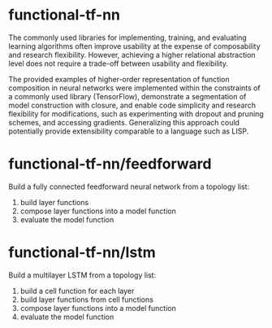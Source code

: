 # functional-tf-nn

The commonly used libraries for implementing, training, and evaluating learning algorithms often improve usability at the expense of composability and research flexibility. However, achieving a higher relational abstraction level does not require a trade-off between usability and flexibility.

The provided examples of higher-order representation of function composition in neural networks were implemented within the constraints of a commonly used library (TensorFlow), demonstrate a segmentation of model construction with closure, and enable code simplicity and research flexibility for modifications, such as experimenting with dropout and pruning schemes, and accessing gradients. Generalizing this approach could potentially provide extensibility comparable to a language such as LISP.

# functional-tf-nn/feedforward
Build a fully connected feedforward neural network from a topology list:

1) build layer functions
2) compose layer functions into a model function
3) evaluate the model function

# functional-tf-nn/lstm
Build a multilayer LSTM from a topology list: 

1) build a cell function for each layer
2) build layer functions from cell functions
3) compose layer functions into a model function 
4) evaluate the model function


